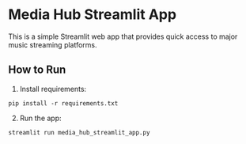 # Media Hub Streamlit App

This is a simple Streamlit web app that provides quick access to major music streaming platforms.

## How to Run

1. Install requirements:
```
pip install -r requirements.txt
```

2. Run the app:
```
streamlit run media_hub_streamlit_app.py
```
